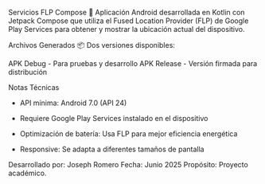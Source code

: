 Servicios FLP Compose 📍
Aplicación Android desarrollada en Kotlin con Jetpack Compose que utiliza el Fused Location Provider (FLP) de Google Play Services para obtener y mostrar la ubicación actual del dispositivo.


Archivos Generados
📦 Dos versiones disponibles:

APK Debug - Para pruebas y desarrollo
APK Release - Versión firmada para distribución

Notas Técnicas

* API mínima: Android 7.0 (API 24)

* Requiere Google Play Services instalado en el dispositivo

* Optimización de batería: Usa FLP para mejor eficiencia energética

* Responsive: Se adapta a diferentes tamaños de pantalla

Desarrollado por: Joseph Romero
Fecha: Junio 2025
Propósito: Proyecto académico.
